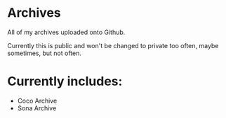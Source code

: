 # Archives
All of my archives uploaded onto Github.

Currently this is public and won't be changed to private too often, maybe sometimes, but not often.

# Currently includes:
- Coco Archive
- Sona Archive
